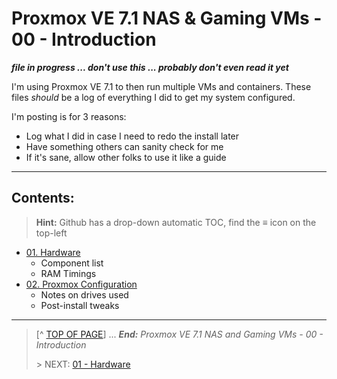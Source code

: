 # Proxmox VE 7.1 NAS & Gaming VMs - 00 - Introduction

***file in progress ... don't use this ... probably don't even read it yet***

I'm using Proxmox VE 7.1 to then run multiple VMs and containers. These files *should* be a log of everything I did to get my system configured. 

I'm posting is for 3 reasons:

* Log what I did in case I need to redo the install later
* Have something others can sanity check for me
* If it's sane, allow other folks to use it like a guide

---

## Contents:
> **Hint:** Github has a drop-down automatic TOC, find the **≡** icon on the top-left

* [01. Hardware](01.Hardware.md)
    + Component list
    + RAM Timings
* [02. Proxmox Configuration](02.ProxmoxConfig.md)
    + Notes on drives used
    + Post-install tweaks

---
> [^ [TOP OF PAGE](#proxmox-ve-7.1-nas-and-gaming-vms---00---introduction)] ... ***End:*** *Proxmox VE 7.1 NAS and Gaming VMs - 00 - Introduction*
> 
> \> NEXT: [01 - Hardware](01.Hardware.md)
